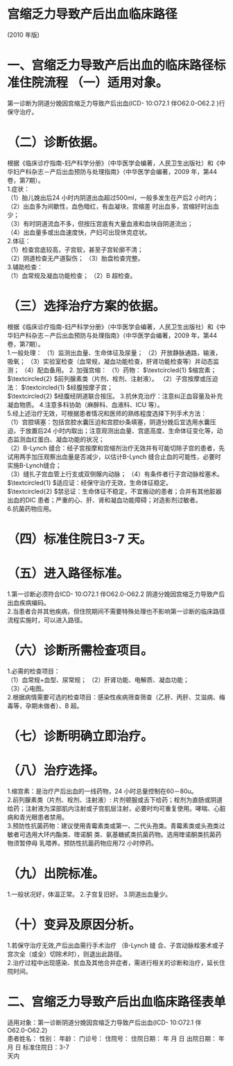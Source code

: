 # 宫缩乏力导致产后出血临床路径  
(2010 年版)  
# 一、宫缩乏力导致产后出血的临床路径标准住院流程 （一）适用对象。  
第一诊断为阴道分娩因宫缩乏力导致产后出血(ICD- 10:O72.1 伴O62.0-O62.2 )行保守治疗。  
# （二）诊断依据。  
根据《临床诊疗指南-妇产科学分册》（中华医学会编著，人民卫生出版社）和《中华妇产科杂志－产后出血预防与处理指南》（中华医学会编著，2009 年，第44 卷，第7期）。  
1.症状：  
（1）胎儿娩出后24 小时内阴道出血超过500ml，一般多发生在产后2 小时内；  
（2）出血多为间歇性，血色暗红，有血凝块，宫缩差 时出血多，宫缩好时出血少；  
（3）有时阴道流血不多，但按压宫底有大量血液和血块自阴道流出；  
（4）出血量多或出血速度快，产妇可出现休克症状。  
2.体征：  
（1）检查宫底较高，子宫软，甚至子宫轮廓不清；  
（2）阴道检查无产道裂伤； （3）胎盘检查完整。  
3.辅助检查：  
（1）血常规及凝血功能检查； （2）B 超检查。  
# （三）选择治疗方案的依据。  
根据《临床诊疗指南-妇产科学分册》（中华医学会编著，人民卫生出版社）和《中华妇产科杂志－产后出血预防与处理指南》（中华医学会编著，2009 年，第44 卷，第7期）。  
1.一般处理： （1）监测出血量、生命体征及尿量； （2）开放静脉通路，输液，吸氧；  （3）实验室检查（血常规，凝血功能检查，肝肾功能检查等）并动态监测； （4）配血备用。 2. 加强宫缩： （1）药物： $\textcircled{1} $缩宫素； $\textcircled{2} $前列腺素类（片剂、栓剂、注射液）。 （2）子宫按摩或压迫法： $\textcircled{1} $经腹按摩子宫；  
$\textcircled{2} $经腹经阴道联合按压。 3.抗休克治疗：注意纠正血容量及补充凝血物质。  4.注意多科协助（麻醉科、血液科、ICU 等）。  
5.经上述治疗无效，可根据患者情况和医师的熟练程度选择下列手术方法：  
（1）宫腔填塞：包括宫腔水囊压迫和宫腔纱条填塞，阴道分娩后宜选用水囊压迫，于放置后24 小时内取出；注意观测出血量、宫底高度、生命体征变化等，动态监测血红蛋白、凝血功能的状况；  
（2）B-Lynch 缝合：经子宫按摩和宫缩剂治疗无效并有可能切除子宫的患者，先试用两手加压观察出血量是否减少，以估计B-Lynch 缝合止血的可能性，必要时实施B-Lynch缝合；  
（3）缝扎子宫血管上行支或双侧髂内动脉； （4）有条件者行子宫动脉栓塞术。 $\textcircled{1} $适应证：经保守治疗无效，生命体征稳定。  
$\textcircled{2} $禁忌证：生命体征不稳定，不宜搬动的患者；合并有其他脏器出血的DIC 患者；严重的心、肝、肾和凝血功能障碍；对造影剂过敏者。  
6.抗菌药物应用。  
# （四）标准住院日3-7 天。  
# （五）进入路径标准。  
1.第一诊断必须符合ICD- 10:O72.1 伴O62.0-O62.2 阴道分娩因宫缩乏力导致产后出血疾病编码。  
2.当患者合并其他疾病，但住院期间不需要特殊处理也不影响第一诊断的临床路径流程实施时，可以进入路径。  
# （六）诊断所需检查项目。  
1.必需的检查项目：  
（1）血常规+血型、尿常规；  （2）肝肾功能、电解质、凝血功能；  
（3）心电图。  
2.根据病情需要可选的检查项目：感染性疾病筛查筛查（乙肝、丙肝、艾滋病、梅毒等，孕期未做者）、B 超。  
# （七）诊断明确立即治疗。  
# （八）治疗选择。  
1.缩宫素：是治疗产后出血的一线药物，24 小时总量控制在60－80u。  
2.前列腺素类（片剂、栓剂、注射液）: 片剂顿服或舌下给药；栓剂为直肠或阴道给药；注射液为深部肌内注射或子宫肌层注射，必要时均可重复使用。哮喘、心脏病和青光眼患者禁用。  
3.预防性抗菌药物：建议使用青霉素类或第一、二代头孢类。青霉素类或头孢类过敏者可选用大环内酯类、喹诺酮 类、氨基糖甙类抗菌药物。选用喹诺酮类抗菌药物须暂停母 乳喂养。预防性抗菌药物应用72 小时停药。  
# （九）出院标准。  
1.一般状况好，体温正常。 2.子宫复旧好。      3.阴道出血量少。  
# （十）变异及原因分析。  
1.若保守治疗无效,产后出血需行手术治疗 （B-Lynch 缝 合、子宫动脉栓塞术或子宫次全（或全）切除术时），则退出此路径。  
2.治疗过程中出现感染、贫血及其他合并症者，需进行相关的诊断和治疗，延长住院时间。  
# 二、宫缩乏力导致产后出血临床路径表单  
适用对象：第一诊断阴道分娩因宫缩乏力导致产后出血(ICD- 10:O72.1 伴  
O62.0-O62.2)  
患者姓名：      性别：      年龄：     门诊号：           住院号：          住院日期：     年  月  日 出院日期：     年  月  日  标准住院日：3-7  
天内 
